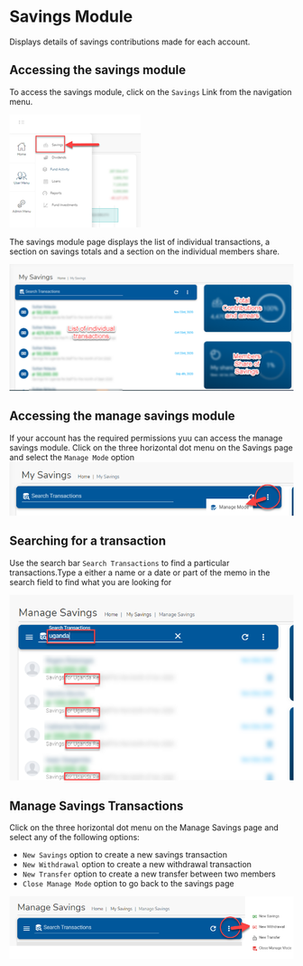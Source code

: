 # Savings Module
Displays details of savings contributions made for each account. 

## Accessing the savings module

To access the savings module, click on the `Savings` Link from the navigation menu.

![alt text](images/3.1.1_Savings_Menu.png "Savings menu")

The savings module page displays the list of individual transactions, a section on savings totals and a section on the individual members share.

![alt text](images/3.1.1_Savings_Page.png "Savings page")


## Accessing the manage savings module

If your account has the required permissions yuu can access the manage savings module. Click on the three horizontal dot menu on the Savings page and select the `Manage Mode` option
![alt text](images/3.1.2_Manage_Savings_Page.png "Manage Savings page")


## Searching for a transaction

Use the search bar `Search Transactions` to find a particular transactions.Type a either a name or a date or part of the memo in the search field to find what you are looking for


![alt text](images/3.1.3_Search_Savings_Page.png "Search Savings")


## Manage Savings Transactions

Click on the three horizontal dot menu on the Manage Savings page and select any of the following options:

- `New Savings` option to create a new savings transaction
- `New Withdrawal` option to create a new withdrawal transaction
- `New Transfer` option to create a new transfer between two members
- `Close Manage Mode` option to go back to the savings page
  
![alt text](images/3.1.4_Manage_Savings_Menu.png "Search Savings")
